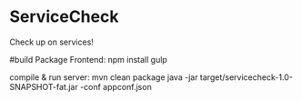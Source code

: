 # ServiceCheck
Check up on services!

#build
Package Frontend:
npm install
gulp

compile & run server:
mvn clean package
java -jar target/servicecheck-1.0-SNAPSHOT-fat.jar -conf appconf.json
